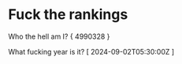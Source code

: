 # Fuck the rankings

Who the hell am I?
{ 4990328 }

What fucking year is it?
[ 2024-09-02T05:30:00Z ]
